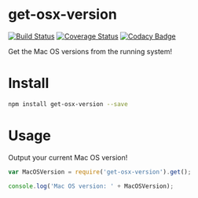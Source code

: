 # get-osx-version

[![Build Status](https://travis-ci.org/fscherwi/get-osx-version.svg?branch=master)](https://travis-ci.org/fscherwi/get-osx-version) [![Coverage Status](https://coveralls.io/repos/fscherwi/get-osx-version/badge.svg?branch=master&service=github)](https://coveralls.io/github/fscherwi/get-osx-version?branch=master) [![Codacy Badge](https://api.codacy.com/project/badge/Grade/a7dbbdce21b447ae85642d76b12a86c5)](https://www.codacy.com/app/fscherwi/get-osx-version?utm_source=github.com&utm_medium=referral&utm_content=fscherwi/get-osx-version&utm_campaign=Badge_Grade)

Get the Mac OS versions from the running system!

# Install

```sh
npm install get-osx-version --save
```

# Usage

Output your current Mac OS version!

```javascript
var MacOSVersion = require('get-osx-version').get();

console.log('Mac OS version: ' + MacOSVersion);
```
